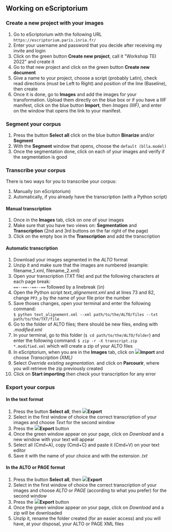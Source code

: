 ## Working on eScriptorium
### Create a new project with your images
1. Go to eScriptorium with the following URL ```https://escriptorium.paris.inria.fr/```
2. Enter your username and password that you decide after receiving my invite and login
3. Click on the green button __Create new project__, call it "Workshop TEI 2022" and create it
4. Go to that new project and click on the green button __Create new document__
5. Give a name to your project, choose a script (probably Latin), check read directions (must be Left to Right) and position of the line (Baseline), then create
6. Once it is done, go to __Images__ and add the images for your transformation. Upload them directly on the blue box or if you have a IIIF manifest, click on the blue button __Import__, then _Images (IIIF)_, and enter on the window that opens the link to your manifest.

### Segment your corpus
1. Press the button __Select all__ click on the blue button __Binarize__ and/or __Segment__
2. With the __Segment__ window that opens, choose the `default (blla.model)`
3. Once the segmentation done, click on each of your images and verify if the segmentation is good

### Transcribe your corpus
There is two ways for you to transcribe your corpus:  

1. Manually (on eScriptorium)
2. Automatically, if you already have the transcription (with a Python script)

#### Manual transcription
1. Once in the __Images__ tab, click on one of your images
2. Make sure that you have two views on: __Segmentation__ and __Transcription__ (2nd and 3rd buttons on the far right of the page)
3. Click on the empty box in the __Transcription__ and add the transcription

#### Automatic transcription
1. Download your images segmented in the _ALTO_ format
2. Unzip it and make sure that the images are numbered (example: filename_1.xml, filename_2.xml)
3. Open your transcription (TXT file) and put the following characters at each page break:  
`==--==--==--==` followed by a linebreak (_\n_)
4. Open the Python script _text\_alignement.xml_ and at lines 73 and 82, change `PP3_p` by the name of your file prior the number
5. Save thoses changes, open your terminal and enter the following command:  
```$ python text_alignement.xml --xml path/to/the/ALTO/files --txt path/to/the/TXT/file```
6. Go to the folder of ALTO files; there should be new files, ending with _.modified.xml_
7. In your terminal, go to this folder (`$ cd path/to/the/ALTO/folder`) and enter the following command:
```$ zip -r -X transcript.zip *.modified.xml``` which will create a zip of your ALTO files
8. In eScriptorium, when you are in the __Images__ tab, click on ![](https://cdn.icon-icons.com/icons2/1875/PNG/32/fileimport_120157.png)__Import__ and choose _Transcription (XML)_
9. Select _Override existing segmentation._ and click on __Parcourir__, where you will retrieve the zip previously created
10. Click on __Start importing__ then check your transcription for any error

### Export your corpus
#### In the text format
1. Press the button __Select all__, then ![](https://cdn.icon-icons.com/icons2/1875/PNG/32/fileexport_120162.png)__Export__
2. Select in the first window of choice the correct transcription of your images and choose _Text_ for the second window
3. Press the ![](https://cdn.icon-icons.com/icons2/1875/PNG/32/fileexport_120162.png)__Export__ button
4. Once the green window appear on your page, click on _Download_ and a new window with your text will appear
5. Select all (Cmd+A), copy (Cmd+C) and paste it (Cmd+V) on your text editor 
6. Save it with the name of your choice and with the extension _.txt_

#### In the ALTO or PAGE format
1. Press the button __Select all__, then ![](https://cdn.icon-icons.com/icons2/1875/PNG/32/fileexport_120162.png)__Export__
2. Select in the first window of choice the correct transcription of your images and choose _ALTO_ or _PAGE_ (according to what you prefer) for the second window
3. Press the ![](https://cdn.icon-icons.com/icons2/1875/PNG/32/fileexport_120162.png)__Export__ button
4. Once the green window appear on your page, click on _Download_ and a zip will be downloaded
5. Unzip it, rename the folder created (for an easier access) and you will have, at your disposal, your ALTO or PAGE XML files